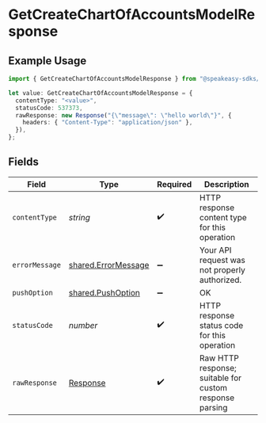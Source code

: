 # GetCreateChartOfAccountsModelResponse

## Example Usage

```typescript
import { GetCreateChartOfAccountsModelResponse } from "@speakeasy-sdks/accounting/sdk/models/operations";

let value: GetCreateChartOfAccountsModelResponse = {
  contentType: "<value>",
  statusCode: 537373,
  rawResponse: new Response("{\"message\": \"hello world\"}", {
    headers: { "Content-Type": "application/json" },
  }),
};
```

## Fields

| Field                                                                 | Type                                                                  | Required                                                              | Description                                                           |
| --------------------------------------------------------------------- | --------------------------------------------------------------------- | --------------------------------------------------------------------- | --------------------------------------------------------------------- |
| `contentType`                                                         | *string*                                                              | :heavy_check_mark:                                                    | HTTP response content type for this operation                         |
| `errorMessage`                                                        | [shared.ErrorMessage](../../../sdk/models/shared/errormessage.md)     | :heavy_minus_sign:                                                    | Your API request was not properly authorized.                         |
| `pushOption`                                                          | [shared.PushOption](../../../sdk/models/shared/pushoption.md)         | :heavy_minus_sign:                                                    | OK                                                                    |
| `statusCode`                                                          | *number*                                                              | :heavy_check_mark:                                                    | HTTP response status code for this operation                          |
| `rawResponse`                                                         | [Response](https://developer.mozilla.org/en-US/docs/Web/API/Response) | :heavy_check_mark:                                                    | Raw HTTP response; suitable for custom response parsing               |